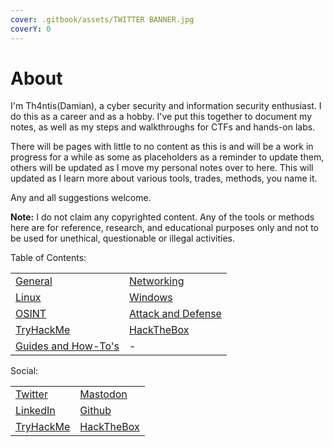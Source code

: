 ```yaml
---
cover: .gitbook/assets/TWITTER BANNER.jpg
coverY: 0
---
```


# About

I'm Th4ntis(Damian), a cyber security and information security enthusiast. I do this as a career and as a hobby. I've put this together to document my notes, as well as my steps and walkthroughs for CTFs and hands-on labs.&#x20;

There will be pages with little to no content as this is and will be a work in progress for a while as some as placeholders as a reminder to update them, others will be updated as I move my personal notes over to here. This will updated as I learn more about various tools, trades, methods, you name it.

Any and all suggestions welcome.

**Note:** I do not claim any copyrighted content. Any of the tools or methods here are for reference, research, and educational purposes only and not to be used for unethical, questionable or illegal activities.

Table of Contents:

|                                                     |                                                   |
| --------------------------------------------------- | ------------------------------------------------- |
| [General](general/general-info/)                    | [Networking](general/networking/)                 |
| [Linux](general/linux/)                             | [Windows](general/windows/)                       |
| [OSINT](general/osint/)                             | [Attack and Defense](general/attack-and-defense/) |
| [TryHackMe](personal/tryhackme/)                    | [HackTheBox](personal/hackthebox/)                |
| [Guides and How-To's](personal/guides-and-how-tos/) | -                                                 |

Social:

|                                                         |                                                         |
| ------------------------------------------------------- | ------------------------------------------------------- |
| [Twitter](https://twitter.com/Th4ntis)                  | [Mastodon](https://infosec.exchange/web/@th4ntis)       |
| [LinkedIn](https://www.linkedin.com/in/damian-roneker/) | [Github](https://github.com/Th4ntis)                    |
| [TryHackMe](https://tryhackme.com/p/th4ntis)            | [HackTheBox](https://app.hackthebox.com/profile/274909) |
